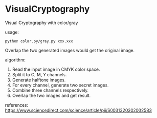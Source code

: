 # VisualCryptography
Visual Cryptography with color/gray

usage:
```shell
python color.py/gray.py xxx.xxx
```
Overlap the two generated images would get the original image.

algorithm:
1. Read the input image in CMYK color space.
2. Split it to C, M, Y channels.
3. Generate halftone images.
4. For every channel, generate two secret images.
5. Combine three channels respectively.
6. Overlap the two images and get result.

references: https://www.sciencedirect.com/science/article/pii/S0031320302002583
